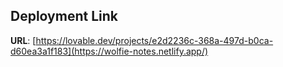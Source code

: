 ## Deployment Link

**URL**: [https://lovable.dev/projects/e2d2236c-368a-497d-b0ca-d60ea3a1f183](https://wolfie-notes.netlify.app/)
